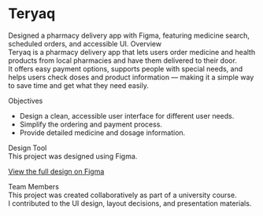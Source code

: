 # Teryaq
Designed a pharmacy delivery app with Figma, featuring medicine search, scheduled orders, and accessible UI. 
Overview  
Teryaq is a pharmacy delivery app that lets users order medicine and health products from local pharmacies and have them delivered to their door.  
It offers easy payment options, supports people with special needs, and helps users check doses and product information — making it a simple way to save time and get what they need easily.  

Objectives  
- Design a clean, accessible user interface for different user needs.  
- Simplify the ordering and payment process.  
- Provide detailed medicine and dosage information.  

Design Tool  
This project was designed using Figma.  

 [View the full design on Figma](https://www.figma.com/design/MvfkL1cMQ5FJp4g7MqLtmi/teryaq?node-id=0-1&t=QKgDXq4THPbhxAuV-1) 

Team Members  
This project was created collaboratively as part of a university course.  
I contributed to the UI design, layout decisions, and presentation materials.  

